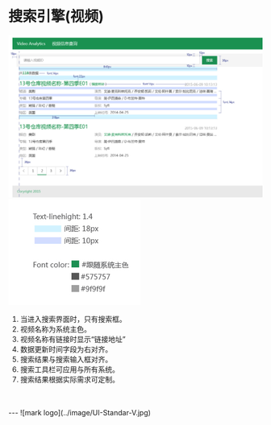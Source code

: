 # 搜索引擎(视频)

![Alt text](../image/UI-Standar-LUXURY-30-1.jpg)
![Alt text](../image/UI-Standar-LUXURY-30-2.jpg)

1. 当进入搜索界面时，只有搜索框。
2. 视频名称为系统主色。
3. 视频名称有链接时显示“链接地址”
4. 数据更新时间字段为右对齐。
5. 搜索结果与搜索输入框对齐。
6. 搜索工具栏可应用与所有系统。
7. 搜索结果根据实际需求可定制。

<br>
<br>
---
![mark logo](../image/UI-Standar-V.jpg)

